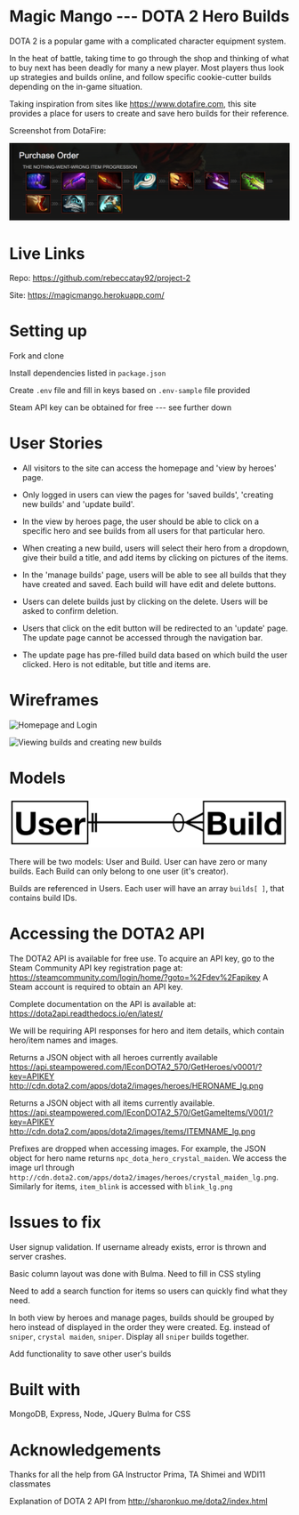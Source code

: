 Magic Mango --- DOTA 2 Hero Builds
==================================
DOTA 2 is a popular game with a complicated character equipment system.

In the heat of battle, taking time to go through the shop and thinking of what to buy next has been deadly for many a new player. Most players thus look up strategies and builds online, and follow specific cookie-cutter builds depending on the in-game situation.

Taking inspiration from sites like https://www.dotafire.com, this site provides a place for users to create and save hero builds for their reference.

Screenshot from DotaFire:

![dotafire](https://github.com/rebeccatay92/project-2/blob/master/imgs/dotafire.png)

Live Links
==================================
Repo: https://github.com/rebeccatay92/project-2

Site: https://magicmango.herokuapp.com/

Setting up
==================================
Fork and clone

Install dependencies listed in `package.json`

Create `.env` file and fill in keys based on `.env-sample` file provided

Steam API key can be obtained for free --- see further down

User Stories
==================================
* All visitors to the site can access the homepage and 'view by heroes' page.

* Only logged in users can view the pages for 'saved builds', 'creating new builds' and 'update build'.

* In the view by heroes page, the user should be able to click on a specific hero and see builds from all users for that particular hero.

* When creating a new build, users will select their hero from a dropdown, give their build a title, and add items by clicking on pictures of the items.

* In the 'manage builds' page, users will be able to see all builds that they have created and saved. Each build will have edit and delete buttons.

* Users can delete builds just by clicking on the delete. Users will be asked to confirm deletion.

* Users that click on the edit button will be redirected to an 'update' page. The update page cannot be accessed through the navigation bar.

* The update page has pre-filled build data based on which build the user clicked. Hero is not editable, but title and items are.

Wireframes
==================================
![Homepage and Login](https://github.com/rebeccatay92/project-2/blob/master/imgs/homepage.jpg)

![Viewing builds and creating new builds](https://github.com/rebeccatay92/project-2/blob/master/imgs/builds.jpg)

Models
==================================
![ERD](https://github.com/rebeccatay92/project-2/blob/master/imgs/ERD.png)

There will be two models: User and Build. User can have zero or many builds. Each Build can only belong to one user (it's creator).

Builds are referenced in Users. Each user will have an array `builds[ ]`, that contains build IDs.

Accessing the DOTA2 API
==================================
The DOTA2 API is available for free use. To acquire an API key, go to the Steam Community API key registration page at: https://steamcommunity.com/login/home/?goto=%2Fdev%2Fapikey
A Steam account is required to obtain an API key.

Complete documentation on the API is available at: https://dota2api.readthedocs.io/en/latest/

We will be requiring API responses for hero and item details, which contain hero/item names and images.

Returns a JSON object with all heroes currently available
https://api.steampowered.com/IEconDOTA2_570/GetHeroes/v0001/?key=APIKEY
http://cdn.dota2.com/apps/dota2/images/heroes/HERONAME_lg.png

Returns a JSON object with all items currently available.
https://api.steampowered.com/IEconDOTA2_570/GetGameItems/V001/?key=APIKEY
http://cdn.dota2.com/apps/dota2/images/items/ITEMNAME_lg.png

Prefixes are dropped when accessing images.
For example, the JSON object for hero name returns `npc_dota_hero_crystal_maiden`. We access the image url through
`http://cdn.dota2.com/apps/dota2/images/heroes/crystal_maiden_lg.png`. Similarly for items, `item_blink` is accessed with `blink_lg.png`

Issues to fix
==================================
User signup validation. If username already exists, error is thrown and server crashes.

Basic column layout was done with Bulma. Need to fill in CSS styling

Need to add a search function for items so users can quickly find what they need.

In both view by heroes and manage pages, builds should be grouped by hero instead of displayed in the order they were created. Eg. instead of `sniper`, `crystal maiden`, `sniper`. Display all `sniper` builds together.

Add functionality to save other user's builds

Built with
==================================
MongoDB, Express, Node, JQuery
Bulma for CSS

Acknowledgements
==================================
Thanks for all the help from GA Instructor Prima, TA Shimei and WDI11 classmates

Explanation of DOTA 2 API from http://sharonkuo.me/dota2/index.html
